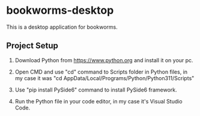 # bookworms-desktop
 This is a desktop application for bookworms.

## Project Setup

1. Download Python from https://www.python.org and install it on your pc.
   
2. Open CMD and use "cd" command to Scripts folder in Python files, in my case it was "cd AppData/Local/Programs/Python/Python311/Scripts"
   
3. Use "pip install PySide6" command to install PySide6 framework.

4. Run the Python file in your code editor, in my case it's Visual Studio Code.
